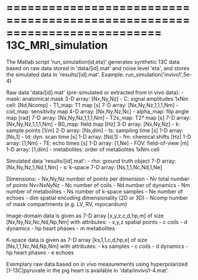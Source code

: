 ==========================================================================
                        13C_MRI_simulation
==========================================================================

The Matlab script 'run_simulation(id,eta)' generates synthetic 13C data
based on raw data stored in 'data/[id].mat' and noise level 'eta',
and stores the simulated data in 'results/[id].mat'.
    Example: run_simulation('invivo1',5e-4)

Raw data 'data/[id].mat' (pre-simulated or extracted from in vivo data):
       - mask:        anatomical mask      3-D array: [Nx,Ny,Nz]
       - C:           signal amplitudes    1xNm cell: [Nd,Ncomp]
       - T1_map:      T1 map [s]           7-D array: [Nx,Ny,Nz,1,1,1,Nm]
       - coil_map:    sensitivity map      4-D array: [Nx,Ny,Nz,Nc]
       - alpha_map:   flip angle map [rad] 7-D array: [Nx,Ny,Nz,1,1,1,Nm]
       - T2s_map:     T2* map [s]          7-D array: [Nx,Ny,Nz,1,1,1,Nm]
       - B0_map:      field map [Hz]       3-D array: [Nx,Ny,Nz]
       - k:           sample points [1/m]  2-D array: [Ns,dim]
       - ts:          sampling time [s]    1-D array: [Ns,1]
       - td:          dyn. scan time [s]   1-D array: [Nd,1]
       - fm:          chemical shifts [Hz] 1-D array: [1,Nm]
       - TE:          echo times [s]       1-D array: [1,Ne]
       - FOV:         field-of-view [m]    1-D array: [1,dim]
       - metabolites: order of metabolites 1xNm cell

Simulated data 'results/[id].mat':
       - rho:         ground truth object  7-D array: [Nx,Ny,Nz,1,Nd,1,Nm]
       - s:           k-space              7-D array: [Ns,1,1,Nc,Nd,1,Ne]

Dimensions:
       - Nx,Ny,Nz     number of points per dimension
       - Nv           total number of points Nv=Nx*Ny*Nz
       - Nc           number of coils
       - Nd           number of dynamics
       - Nm           number of metabolites
       - Ns           number of k-space samples
       - Ne           number of echoes
       - dim          spatial encoding dimensionality (2D or 3D)
       - Ncomp        number of mask compartments (e.g. LV, RV, myocardium)

Image-domain data is given as 7-D array [x,y,z,c,d,hp,m] of 
size [Nx,Ny,Nz,Nc,Nd,Np,Nm] with attributes:
       - x,y,z        spatial points
       - c            coils
       - d            dynamics
       - hp           heart phases
       - m            metabolites

K-space data is given as 7-D array [ks,1,1,c,d,hp,e] of 
size [Ns,1,1,Nc,Nd,Np,Nm] with attributes:
       - ks           samples
       - c            coils
       - d            dynamics
       - hp           heart phases
       - e            echoes

Exemplary raw data based on in vivo measurements using hyperpolarized
[1-13C]pyruvate in the pig heart is available in 'data/invivo1-4.mat'.